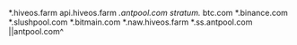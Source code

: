 *.hiveos.farm
api.hiveos.farm
*.antpool.com
stratum.*
btc.com
*.binance.com
*.slushpool.com
*.bitmain.com
*.naw.hiveos.farm
*.ss.antpool.com
||antpool.com^
